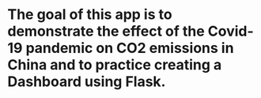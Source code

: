 # The goal of this app is to demonstrate the effect of the Covid-19 pandemic on CO2 emissions in China and to practice creating a Dashboard using Flask.
